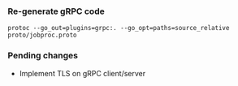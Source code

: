 ### Re-generate gRPC code
`protoc --go_out=plugins=grpc:. --go_opt=paths=source_relative proto/jobproc.proto`

### Pending changes
- Implement TLS on gRPC client/server